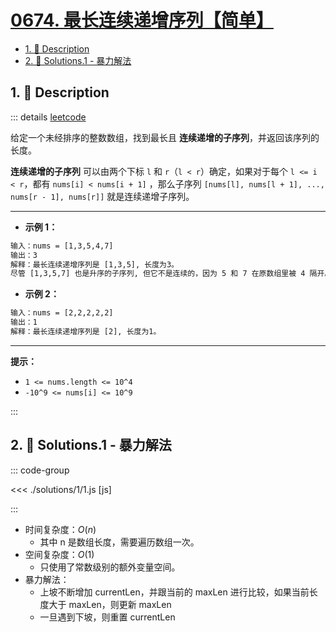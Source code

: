 # [0674. 最长连续递增序列【简单】](https://github.com/tnotesjs/TNotes.leetcode/tree/main/notes/0674.%20%E6%9C%80%E9%95%BF%E8%BF%9E%E7%BB%AD%E9%80%92%E5%A2%9E%E5%BA%8F%E5%88%97%E3%80%90%E7%AE%80%E5%8D%95%E3%80%91)

<!-- region:toc -->

- [1. 📝 Description](#1--description)
- [2. 🎯 Solutions.1 - 暴力解法](#2--solutions1---暴力解法)

<!-- endregion:toc -->

## 1. 📝 Description

::: details [leetcode](https://leetcode.cn/problems/longest-continuous-increasing-subsequence/)

给定一个未经排序的整数数组，找到最长且 **连续递增的子序列**，并返回该序列的长度。

**连续递增的子序列** 可以由两个下标 `l` 和 `r`（`l < r`）确定，如果对于每个 `l <= i < r`，都有 `nums[i] < nums[i + 1]` ，那么子序列 `[nums[l], nums[l + 1], ..., nums[r - 1], nums[r]]` 就是连续递增子序列。

---

- **示例 1：**

```txt
输入：nums = [1,3,5,4,7]
输出：3
解释：最长连续递增序列是 [1,3,5], 长度为3。
尽管 [1,3,5,7] 也是升序的子序列, 但它不是连续的，因为 5 和 7 在原数组里被 4 隔开。
```

- **示例 2：**

```txt
输入：nums = [2,2,2,2,2]
输出：1
解释：最长连续递增序列是 [2], 长度为1。
```

---

**提示：**

- `1 <= nums.length <= 10^4`
- `-10^9 <= nums[i] <= 10^9`

:::

## 2. 🎯 Solutions.1 - 暴力解法

::: code-group

<<< ./solutions/1/1.js [js]

:::

- 时间复杂度：$O(n)$
  - 其中 n 是数组长度，需要遍历数组一次。
- 空间复杂度：$O(1)$
  - 只使用了常数级别的额外变量空间。
- 暴力解法：
  - 上坡不断增加 currentLen，并跟当前的 maxLen 进行比较，如果当前长度大于 maxLen，则更新 maxLen
  - 一旦遇到下坡，则重置 currentLen
